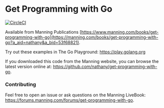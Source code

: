 # Get Programming with Go

[![CircleCI](https://circleci.com/gh/nathany/get-programming-with-go.svg?style=svg)](https://circleci.com/gh/nathany/get-programming-with-go)

Available from Manning Publications [https://www.manning.com/books/get-programming-with-go](https://manning.com/books/get-programming-with-go?a_aid=nathany&a_bid=53f68821).

Try out these examples in The Go Playground: https://play.golang.org

If you downloaded this code from the Manning website, you can browse the latest version online at: https://github.com/nathany/get-programming-with-go.

### Contributing

Feel free to open an issue or ask questions on the Manning LiveBook: https://forums.manning.com/forums/get-programming-with-go.
